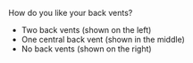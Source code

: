 
How do you like your back vents?

- Two back vents (shown on the left)
- One central back vent (shown in the middle)
- No back vents (shown on the right)